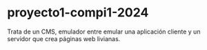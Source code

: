 # proyecto1-compi1-2024
Trata de un CMS, emulador entre emular una aplicación cliente y un servidor que crea páginas web livianas.
